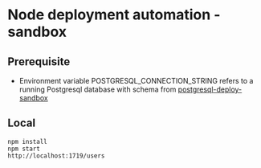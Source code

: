 Node deployment automation - sandbox
====

Prerequisite
----

* Environment variable POSTGRESQL_CONNECTION_STRING refers to a running Postgresql database with schema from [postgresql-deploy-sandbox](github.com/larsthorup/postgresql-deploy-sandbox)

Local
----

    npm install
    npm start
    http://localhost:1719/users

